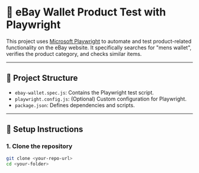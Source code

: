 # 🧪 eBay Wallet Product Test with Playwright

This project uses [Microsoft Playwright](https://playwright.dev/) to automate and test product-related functionality on the eBay website. It specifically searches for "mens wallet", verifies the product category, and checks similar items.

---

## 📁 Project Structure

- `ebay-wallet.spec.js`: Contains the Playwright test script.
- `playwright.config.js`: (Optional) Custom configuration for Playwright.
- `package.json`: Defines dependencies and scripts.

---

## 🚀 Setup Instructions

### 1. Clone the repository

```bash
git clone <your-repo-url>
cd <your-folder>
